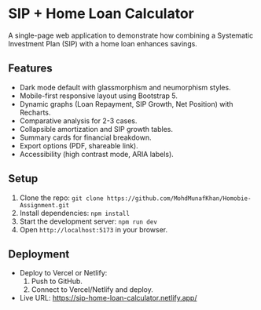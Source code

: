 # SIP + Home Loan Calculator

A single-page web application to demonstrate how combining a Systematic Investment Plan (SIP) with a home loan enhances savings.

## Features
- Dark mode default with glassmorphism and neumorphism styles.
- Mobile-first responsive layout using Bootstrap 5.
- Dynamic graphs (Loan Repayment, SIP Growth, Net Position) with Recharts.
- Comparative analysis for 2-3 cases.
- Collapsible amortization and SIP growth tables.
- Summary cards for financial breakdown.
- Export options (PDF, shareable link).
- Accessibility (high contrast mode, ARIA labels).

## Setup
1. Clone the repo: `git clone https://github.com/MohdMunafKhan/Homobie-Assignment.git`
2. Install dependencies: `npm install`
3. Start the development server: `npm run dev`
4. Open `http://localhost:5173` in your browser.

## Deployment
- Deploy to Vercel or Netlify:
  1. Push to GitHub.
  2. Connect to Vercel/Netlify and deploy.
- Live URL: https://sip-home-loan-calculator.netlify.app/


